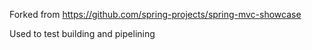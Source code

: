 Forked from https://github.com/spring-projects/spring-mvc-showcase

Used to test building and pipelining
